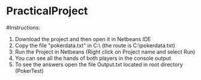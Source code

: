 # PracticalProject
#Instructions:
1) Download the project and then open it in Netbeans IDE
2) Copy the file "pokerdata.txt" in C:\ (the route is C:\pokerdata.txt)
3) Run the Project in Netbeans (Right click on Project name and select Run)
4) You can see all the hands of both players in the console output
5) To see the answers open the file Output.txt located in root directory (PokerTest)


